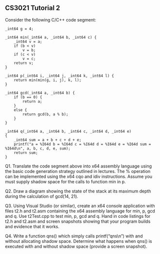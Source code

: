 ## CS3021 Tutorial 2 

Consider the following C/C++ code segment:

    _int64 g = 4;

    _int64 min(_int64 a, _int64 b, _int64 c) {
        _int64 v = a;
        if (b < v)
            v = b;
        if (c < v)
            v = c;
        return v;
    }

    _int64 p(_int64 i, _int64 j, _int64 k, _int64 l) {
        return min(min(g, i, j), k, l);
    }

    _int64 gcd(_int64 a, _int64 b) {
        if (b == 0) {
            return a; 
        } 
        else {
            return gcd(b, a % b);
        }
    }

    _int64 q(_int64 a, _int64 b, _int64 c, _int64 d, _int64 e)
    {
        _int64 sum = a + b + c + d + e;
        printf("a = %I64d b = %I64d c = %I64d d = %I64d e = %I64d sum = %I64d\n", a, b, c, d, e, sum);
        return sum;
    }

Q1. Translate the code segment above into x64 assembly language using the basic code generation strategy outlined in lectures. The % operation can be
    implemented using the x64 cqo and idiv instructions. Assume you must supply shadow space for the calls to function min in p.

Q2. Draw a diagram showing the state of the stack at its maximum depth during the calculation of gcd(14, 21).

Q3. Using Visual Studio (or similar), create an x64 console application with files t2.h and t2.asm containing the x64 assembly language for min, p, gcd and q. 
    Use t2Test.cpp to test min, p, gcd and q. Hand in code listings for t2.h and t2.asm and screen snapshots showing that your program builds and evidence that it works.

Q4. Write a function qns() which simply calls printf(“qns\n”) with and without allocating shadow space. Determine what happens when qns() is executed with and without
    shadow space (provide a screen snapshot).
